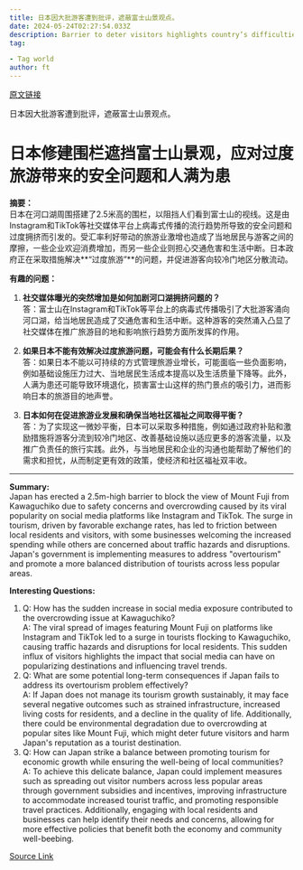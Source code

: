 ```yaml
---
title: 日本因大批游客遭到批评，遮蔽富士山景观点。
date: 2024-05-24T02:27:54.033Z
description: Barrier to deter visitors highlights country’s difficulties in dealing with rising tourism appeal on back of weak yen
tag: 

- Tag world
author: ft
---
```


[原文链接](https://ft.com/content/f0ab9927-2bbc-43f8-95eb-0de7bc61ce47)

日本因大批游客遭到批评，遮蔽富士山景观点。

# 日本修建围栏遮挡富士山景观，应对过度旅游带来的安全问题和人满为患

**摘要：**  
日本在河口湖周围搭建了2.5米高的围栏，以阻挡人们看到富士山的视线。这是由Instagram和TikTok等社交媒体平台上病毒式传播的流行趋势所导致的安全问题和过度拥挤而引发的。受汇率利好带动的旅游业激增也造成了当地居民与游客之间的摩擦，一些企业欢迎消费增加，而另一些企业则担心交通危害和生活中断。日本政府正在采取措施解决**“过度旅游”**的问题，并促进游客向较冷门地区分散流动。

**有趣的问题：**  
1. **社交媒体曝光的突然增加是如何加剧河口湖拥挤问题的？**  
答：富士山在Instagram和TikTok等平台上的病毒式传播吸引了大批游客涌向河口湖，给当地居民造成了交通危害和生活中断。这种游客的突然涌入凸显了社交媒体在推广旅游目的地和影响旅行趋势方面所发挥的作用。

2. **如果日本不能有效解决过度旅游问题，可能会有什么长期后果？**  
答：如果日本不能以可持续的方式管理旅游业增长，可能面临一些负面影响，例如基础设施压力过大、当地居民生活成本提高以及生活质量下降等。此外，人满为患还可能导致环境退化，损害富士山这样的热门景点的吸引力，进而影响日本的旅游目的地声誉。

3. **日本如何在促进旅游业发展和确保当地社区福祉之间取得平衡？**  
答：为了实现这一微妙平衡，日本可以采取多种措施，例如通过政府补贴和激励措施将游客分流到较冷门地区、改善基础设施以适应更多的游客流量，以及推广负责任的旅行实践。此外，与当地居民和企业的沟通也能帮助了解他们的需求和担忧，从而制定更有效的政策，使经济和社区福祉双丰收。

---

**Summary:**  
Japan has erected a 2.5m-high barrier to block the view of Mount Fuji from Kawaguchiko due to safety concerns and overcrowding caused by its viral popularity on social media platforms like Instagram and TikTok. The surge in tourism, driven by favorable exchange rates, has led to friction between local residents and visitors, with some businesses welcoming the increased spending while others are concerned about traffic hazards and disruptions. Japan's government is implementing measures to address "overtourism" and promote a more balanced distribution of tourists across less popular areas.

**Interesting Questions:**  
1. Q: How has the sudden increase in social media exposure contributed to the overcrowding issue at Kawaguchiko?  
A: The viral spread of images featuring Mount Fuji on platforms like Instagram and TikTok led to a surge in tourists flocking to Kawaguchiko, causing traffic hazards and disruptions for local residents. This sudden influx of visitors highlights the impact that social media can have on popularizing destinations and influencing travel trends.
2. Q: What are some potential long-term consequences if Japan fails to address its overtourism problem effectively?  
A: If Japan does not manage its tourism growth sustainably, it may face several negative outcomes such as strained infrastructure, increased living costs for residents, and a decline in the quality of life. Additionally, there could be environmental degradation due to overcrowding at popular sites like Mount Fuji, which might deter future visitors and harm Japan's reputation as a tourist destination.
3. Q: How can Japan strike a balance between promoting tourism for economic growth while ensuring the well-being of local communities?  
A: To achieve this delicate balance, Japan could implement measures such as spreading out visitor numbers across less popular areas through government subsidies and incentives, improving infrastructure to accommodate increased tourist traffic, and promoting responsible travel practices. Additionally, engaging with local residents and businesses can help identify their needs and concerns, allowing for more effective policies that benefit both the economy and community well-beebing.

[Source Link](https://ft.com/content/f0ab9927-2bbc-43f8-95eb-0de7bc61ce47)

